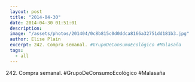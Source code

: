 ```yaml
---
layout: post
title: "2014-04-30"
date: 2014-04-30 01:51:01
description: 
image: "/assets/photos/201404/0c8b815c0d0ddca8166a32751dd181b3.jpg"
author: Elise Plain
excerpt: 242. Compra semanal. #GrupoDeConsumoEcológico #Malasaña
tags: 
  - all
---
```


242. Compra semanal. #GrupoDeConsumoEcológico #Malasaña
<p></p>
